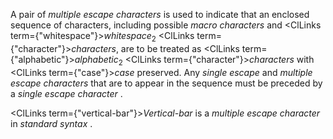  



A pair of *multiple escape characters* is used to indicate that an enclosed sequence of characters, including possible *macro characters* and <ClLinks  term={"whitespace"}><i>whitespace</i></ClLinks><sub>2</sub> <ClLinks  term={"character"}><i>characters</i></ClLinks>, are to be treated as <ClLinks  term={"alphabetic"}><i>alphabetic</i></ClLinks><sub>2</sub> <ClLinks  term={"character"}><i>characters</i></ClLinks> with <ClLinks  term={"case"}><i>case</i></ClLinks> preserved. Any *single escape* and *multiple escape characters* that are to appear in the sequence must be preceded by a *single escape character* . 



<ClLinks  term={"vertical-bar"}><i>Vertical-bar</i></ClLinks> is a *multiple escape character* in *standard syntax* . 




